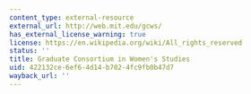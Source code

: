 ```yaml
---
content_type: external-resource
external_url: http://web.mit.edu/gcws/
has_external_license_warning: true
license: https://en.wikipedia.org/wiki/All_rights_reserved
status: ''
title: Graduate Consortium in Women's Studies
uid: 422132ce-6ef6-4d14-b702-4fc9fb0b47d7
wayback_url: ''
---
```

